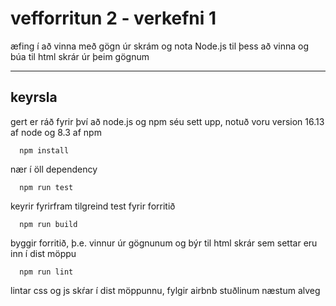 # vefforritun 2 - verkefni 1
æfing í að vinna með gögn úr skrám og nota Node.js til þess að vinna og búa til html skrár úr þeim gögnum

---
## keyrsla 
gert er ráð fyrir því að node.js og npm séu sett upp, notuð voru version 16.13 af node og 8.3 af npm
```
  npm install
```
nær í öll dependency

```
  npm run test
```
keyrir fyrirfram tilgreind test fyrir forritið

```
  npm run build
```
byggir forritið, þ.e. vinnur úr gögnunum og býr til html skrár sem settar eru inn í dist möppu

```
  npm run lint
```
lintar css og js skŕar í dist möppunnu, fylgir airbnb stuðlinum næstum alveg
